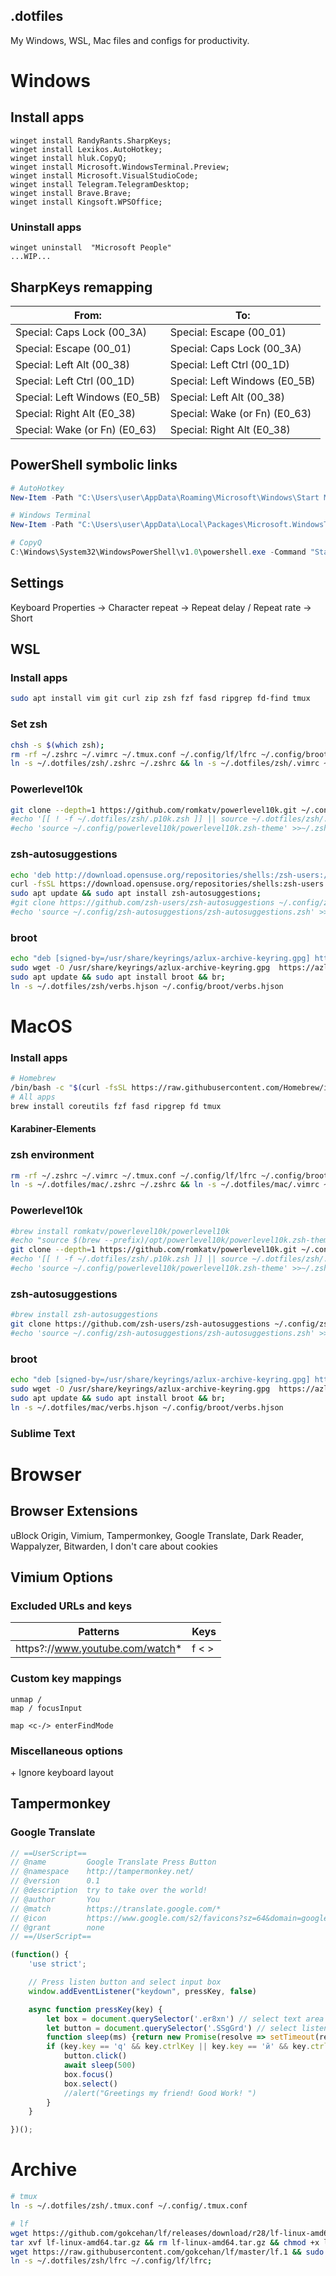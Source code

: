 ## .dotfiles

My Windows, WSL, Mac files and configs for productivity.

# Windows

## Install apps

```
winget install RandyRants.SharpKeys;
winget install Lexikos.AutoHotkey;
winget install hluk.CopyQ;
winget install Microsoft.WindowsTerminal.Preview;
winget install Microsoft.VisualStudioCode;
winget install Telegram.TelegramDesktop;
winget install Brave.Brave;
winget install Kingsoft.WPSOffice;
```

### Uninstall apps

```
winget uninstall  "Microsoft People"
...WIP...
```

## SharpKeys remapping

| From:                         | To:                           |
| ----------------------------- | ----------------------------- |
| Special: Caps Lock (00_3A)    | Special: Escape (00_01)       |
| Special: Escape (00_01)       | Special: Caps Lock (00_3A)    |
| Special: Left Alt (00_38)     | Special: Left Ctrl (00_1D)    |
| Special: Left Ctrl (00_1D)    | Special: Left Windows (E0_5B) |
| Special: Left Windows (E0_5B) | Special: Left Alt (00_38)     |
| Special: Right Alt (E0_38)    | Special: Wake (or Fn) (E0_63) |
| Special: Wake (or Fn) (E0_63) | Special: Right Alt (E0_38)    |


## PowerShell symbolic links

```PowerShell
# AutoHotkey
New-Item -Path "C:\Users\user\AppData\Roaming\Microsoft\Windows\Start Menu\Programs\Startup\ahk.ahk" -ItemType SymbolicLink -Value "\\wsl.localhost\Ubuntu\home\user\.dotfiles\win\ahk.ahk"

# Windows Terminal
New-Item -Path "C:\Users\user\AppData\Local\Packages\Microsoft.WindowsTerminal_8wekyb3d8bbwe\LocalState\settings.json" -ItemType SymbolicLink -Value "\\wsl.localhost\Ubuntu\home\user\.dotfiles\win\settings.json"

# CopyQ
C:\Windows\System32\WindowsPowerShell\v1.0\powershell.exe -Command "Start-Sleep -Seconds 10; Start-Process 'C:\Program Files (x86)\CopyQ\copyq.exe'"
```

## Settings

Keyboard Properties -> Character repeat -> Repeat delay / Repeat rate -> Short


## WSL


### Install apps

```bash
sudo apt install vim git curl zip zsh fzf fasd ripgrep fd-find tmux
```

### Set zsh

```bash
chsh -s $(which zsh);
rm -rf ~/.zshrc ~/.vimrc ~/.tmux.conf ~/.config/lf/lfrc ~/.config/broot/verbs.hjson;
ln -s ~/.dotfiles/zsh/.zshrc ~/.zshrc && ln -s ~/.dotfiles/zsh/.vimrc ~/.vimrc;
```

### Powerlevel10k

```bash
git clone --depth=1 https://github.com/romkatv/powerlevel10k.git ~/.config/powerlevel10k;
#echo '[[ ! -f ~/.dotfiles/zsh/.p10k.zsh ]] || source ~/.dotfiles/zsh/.p10k.zsh' >>~/.zshrc
#echo 'source ~/.config/powerlevel10k/powerlevel10k.zsh-theme' >>~/.zshrc
```

### zsh-autosuggestions

```bash
echo 'deb http://download.opensuse.org/repositories/shells:/zsh-users:/zsh-autosuggestions/xUbuntu_22.04/ /' | sudo tee /etc/apt/sources.list.d/shells:zsh-users:zsh-autosuggestions.list
curl -fsSL https://download.opensuse.org/repositories/shells:zsh-users:zsh-autosuggestions/xUbuntu_22.04/Release.key | gpg --dearmor | sudo tee /etc/apt/trusted.gpg.d/shells_zsh-users_zsh-autosuggestions.gpg > /dev/null;
sudo apt update && sudo apt install zsh-autosuggestions;
#git clone https://github.com/zsh-users/zsh-autosuggestions ~/.config/zsh-autosuggestions;
#echo 'source ~/.config/zsh-autosuggestions/zsh-autosuggestions.zsh' >>~/.zshrc
```

### broot

```bash
echo "deb [signed-by=/usr/share/keyrings/azlux-archive-keyring.gpg] http://packages.azlux.fr/debian/ stable main" | sudo tee /etc/apt/sources.list.d/azlux.list;
sudo wget -O /usr/share/keyrings/azlux-archive-keyring.gpg  https://azlux.fr/repo.gpg;
sudo apt update && sudo apt install broot && br;
ln -s ~/.dotfiles/zsh/verbs.hjson ~/.config/broot/verbs.hjson
```


# MacOS

### Install apps

```bash
# Homebrew
/bin/bash -c "$(curl -fsSL https://raw.githubusercontent.com/Homebrew/install/HEAD/install.sh)";
# All apps
brew install coreutils fzf fasd ripgrep fd tmux
```
#### Karabiner-Elements

### zsh environment

```bash
rm -rf ~/.zshrc ~/.vimrc ~/.tmux.conf ~/.config/lf/lfrc ~/.config/broot/verbs.hjson;
ln -s ~/.dotfiles/mac/.zshrc ~/.zshrc && ln -s ~/.dotfiles/mac/.vimrc ~/.vimrc;
```

### Powerlevel10k

```bash
#brew install romkatv/powerlevel10k/powerlevel10k
#echo "source $(brew --prefix)/opt/powerlevel10k/powerlevel10k.zsh-theme" >>~/.zshrc
git clone --depth=1 https://github.com/romkatv/powerlevel10k.git ~/.config/powerlevel10k;
#echo '[[ ! -f ~/.dotfiles/zsh/.p10k.zsh ]] || source ~/.dotfiles/zsh/.p10k.zsh' >>~/.zshrc
#echo 'source ~/.config/powerlevel10k/powerlevel10k.zsh-theme' >>~/.zshrc
```

### zsh-autosuggestions

```bash
#brew install zsh-autosuggestions
git clone https://github.com/zsh-users/zsh-autosuggestions ~/.config/zsh-autosuggestions;
#echo 'source ~/.config/zsh-autosuggestions/zsh-autosuggestions.zsh' >>~/.zshrc
```

### broot

```bash
echo "deb [signed-by=/usr/share/keyrings/azlux-archive-keyring.gpg] http://packages.azlux.fr/debian/ stable main" | sudo tee /etc/apt/sources.list.d/azlux.list;
sudo wget -O /usr/share/keyrings/azlux-archive-keyring.gpg  https://azlux.fr/repo.gpg;
sudo apt update && sudo apt install broot && br;
ln -s ~/.dotfiles/mac/verbs.hjson ~/.config/broot/verbs.hjson
```

### Sublime Text

# Browser

## Browser Extensions

uBlock Origin, Vimium, Tampermonkey, Google Translate, Dark Reader, Wappalyzer, Bitwarden, I don't care about cookies

## Vimium Options

### Excluded URLs and keys

| Patterns                        | Keys  |
| ------------------------------- | ----- |
| https?://www.youtube.com/watch* | f < > |

### Custom key mappings

```
unmap /
map / focusInput

map <c-/> enterFindMode
```

### Miscellaneous options

\+ Ignore keyboard layout

## Tampermonkey

### Google Translate

```JavaScript
// ==UserScript==
// @name         Google Translate Press Button
// @namespace    http://tampermonkey.net/
// @version      0.1
// @description  try to take over the world!
// @author       You
// @match        https://translate.google.com/*
// @icon         https://www.google.com/s2/favicons?sz=64&domain=google.com
// @grant        none
// ==/UserScript==

(function() {
    'use strict';

    // Press listen button and select input box
    window.addEventListener("keydown", pressKey, false)

    async function pressKey(key) {
        let box = document.querySelector('.er8xn') // select text area
        let button = document.querySelector('.SSgGrd') // select listen button
        function sleep(ms) {return new Promise(resolve => setTimeout(resolve, ms))} // timeout function to be set later
        if (key.key == 'q' && key.ctrlKey || key.key == 'й' && key.ctrlKey) { // if 'q' and 'ctrl' keypress
            button.click()
            await sleep(500)
            box.focus()
            box.select()
            //alert("Greetings my friend! Good Work! ")
        }
    }

})();
```

# Archive
```bash
# tmux
ln -s ~/.dotfiles/zsh/.tmux.conf ~/.config/.tmux.conf

# lf
wget https://github.com/gokcehan/lf/releases/download/r28/lf-linux-amd64.tar.gz -O lf-linux-amd64.tar.gz;
tar xvf lf-linux-amd64.tar.gz && rm lf-linux-amd64.tar.gz && chmod +x lf && sudo mv lf /usr/local/bin;
wget https://raw.githubusercontent.com/gokcehan/lf/master/lf.1 && sudo mv lf.1 /usr/share/man/man1/;
ln -s ~/.dotfiles/zsh/lfrc ~/.config/lf/lfrc;
```